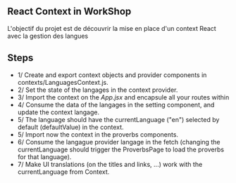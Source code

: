 ## React Context in WorkShop
L'objectif du projet est de découvrir la mise en place d'un context React avec la gestion des langues

## Steps
- 1/ Create and export context objects and provider components in contexts/LanguagesContext.js.
- 2/ Set the state of the langages in the context provider.
- 3/ Import the context on the *App.jsx* and encapsule all your routes within
- 4/ Consume the data of the langages in the setting component, and update the context langage.
- 5/ The language should have the currentLanguage ("en") selected by default (defaultValue) in the context.
- 5/ Import now the context in the proverbs components.
- 6/ Consume the langague provider langage in the fetch (changing the currentLanguage should trigger the ProverbsPage to load the proverbs for that language).
- 7/ Make UI translations (on the titles and links, ...) work with the currentLanguage from Context.

